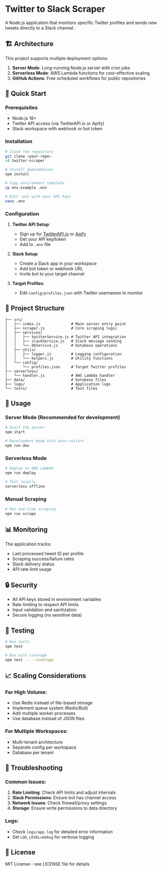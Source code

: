 # Twitter to Slack Scraper

A Node.js application that monitors specific Twitter profiles and sends new tweets directly to a Slack channel.

## 🏗️ Architecture

This project supports multiple deployment options:

1. **Server Mode**: Long-running Node.js server with cron jobs
2. **Serverless Mode**: AWS Lambda functions for cost-effective scaling
3. **GitHub Actions**: Free scheduled workflows for public repositories

## 🚀 Quick Start

### Prerequisites

- Node.js 18+ 
- Twitter API access (via TwitterAPI.io or Apify)
- Slack workspace with webhook or bot token

### Installation

```bash
# Clone the repository
git clone <your-repo>
cd twitter-scraper

# Install dependencies
npm install

# Copy environment template
cp env.example .env

# Edit .env with your API keys
nano .env
```

### Configuration

1. **Twitter API Setup**:
   - Sign up for [TwitterAPI.io](https://twitterapi.io) or [Apify](https://apify.com)
   - Get your API key/token
   - Add to `.env` file

2. **Slack Setup**:
   - Create a Slack app in your workspace
   - Add bot token or webhook URL
   - Invite bot to your target channel

3. **Target Profiles**:
   - Edit `config/profiles.json` with Twitter usernames to monitor

## 📁 Project Structure

```
├── src/
│   ├── index.js              # Main server entry point
│   ├── scraper.js            # Core scraping logic
│   ├── services/
│   │   ├── twitterService.js # Twitter API integration
│   │   ├── slackService.js   # Slack message sending
│   │   └── dbService.js      # Database operations
│   ├── utils/
│   │   ├── logger.js         # Logging configuration
│   │   └── helpers.js        # Utility functions
│   └── config/
│       └── profiles.json     # Target Twitter profiles
├── serverless/
│   └── handler.js            # AWS Lambda handler
├── data/                     # Database files
├── logs/                     # Application logs
└── tests/                    # Test files
```

## 🔧 Usage

### Server Mode (Recommended for development)

```bash
# Start the server
npm start

# Development mode with auto-restart
npm run dev
```

### Serverless Mode

```bash
# Deploy to AWS Lambda
npm run deploy

# Test locally
serverless offline
```

### Manual Scraping

```bash
# Run one-time scraping
npm run scrape
```

## 📊 Monitoring

The application tracks:
- Last processed tweet ID per profile
- Scraping success/failure rates
- Slack delivery status
- API rate limit usage

## 🔒 Security

- All API keys stored in environment variables
- Rate limiting to respect API limits
- Input validation and sanitization
- Secure logging (no sensitive data)

## 🧪 Testing

```bash
# Run tests
npm test

# Run with coverage
npm test -- --coverage
```

## 📈 Scaling Considerations

### For High Volume:
- Use Redis instead of file-based storage
- Implement queue system (Redis/Bull)
- Add multiple worker processes
- Use database instead of JSON files

### For Multiple Workspaces:
- Multi-tenant architecture
- Separate config per workspace
- Database per tenant

## 🚨 Troubleshooting

### Common Issues:

1. **Rate Limiting**: Check API limits and adjust intervals
2. **Slack Permissions**: Ensure bot has channel access
3. **Network Issues**: Check firewall/proxy settings
4. **Storage**: Ensure write permissions to data directory

### Logs:
- Check `logs/app.log` for detailed error information
- Set `LOG_LEVEL=debug` for verbose logging

## 📝 License

MIT License - see LICENSE file for details 